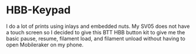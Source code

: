 # HBB-Keypad

I do a lot of prints using inlays and embedded nuts. My SV05 does not have a touch screen so I decided to give this BTT HBB button kit to give me the basic pause, resume, filament load, and filament unload without having to open Mobileraker on my phone. 

